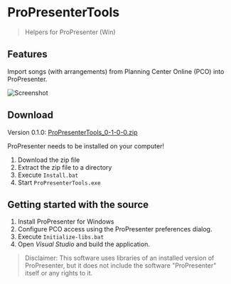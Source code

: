 ProPresenterTools
==================

> Helpers for ProPresenter (Win)

## Features ##

Import songs (with arrangements) from Planning Center Online (PCO) into ProPresenter.

![Screenshot](https://raw.github.com/feg-giessen/propresenter-tools/master/docs/screen1.png)


## Download ##

Version 0.1.0: [ProPresenterTools_0-1-0-0.zip](https://github.com/downloads/feg-giessen/propresenter-tools/ProPresenterTools_0-1-0-0.zip)

ProPresenter needs to be installed on your computer!

1. Download the zip file
2. Extract the zip file to a directory
3. Execute `Install.bat`
4. Start `ProPresenterTools.exe`


## Getting started with the source ##

1. Install ProPresenter for Windows
2. Configure PCO access using the ProPresenter preferences dialog.
3. Execute `Initialize-libs.bat`
4. Open *Visual Studio* and build the application.


> Disclaimer: This software uses libraries of an installed version of ProPresenter, but it does not include the software "ProPresenter" itself or any rights to it. 
